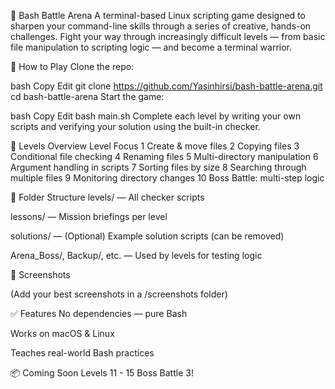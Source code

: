 🧠 Bash Battle Arena
A terminal-based Linux scripting game designed to sharpen your command-line skills through a series of creative, hands-on challenges. Fight your way through increasingly difficult levels — from basic file manipulation to scripting logic — and become a terminal warrior.

📜 How to Play
Clone the repo:

bash
Copy
Edit
git clone https://github.com/Yasinhirsi/bash-battle-arena.git
cd bash-battle-arena
Start the game:

bash
Copy
Edit
bash main.sh
Complete each level by writing your own scripts and verifying your solution using the built-in checker.

🧪 Levels Overview
Level	Focus
1	Create & move files
2	Copying files
3	Conditional file checking
4	Renaming files
5	Multi-directory manipulation
6	Argument handling in scripts
7	Sorting files by size
8	Searching through multiple files
9	Monitoring directory changes
10	Boss Battle: multi-step logic

📁 Folder Structure
levels/ — All checker scripts

lessons/ — Mission briefings per level

solutions/ — (Optional) Example solution scripts (can be removed)

Arena_Boss/, Backup/, etc. — Used by levels for testing logic

📸 Screenshots


(Add your best screenshots in a /screenshots folder)

✅ Features
No dependencies — pure Bash

Works on macOS & Linux

Teaches real-world Bash practices

📦 Coming Soon
Levels 11 - 15
Boss Battle 3!
